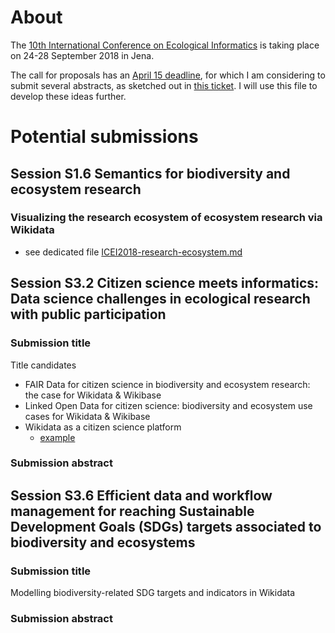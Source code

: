 # About

The [10th International Conference on Ecological Informatics](http://icei2018.uni-jena.de/) is taking place on 24-28 September 2018 in Jena.

The call for proposals has an [April 15 deadline](http://icei2018.uni-jena.de/calls/), for which I am considering to submit several abstracts, as sketched out in [this ticket](https://github.com/Daniel-Mietchen/events/issues/339). I will use this file to develop these ideas further.

# Potential submissions

## Session S1.6 Semantics for biodiversity and ecosystem research

### Visualizing the research ecosystem of ecosystem research via Wikidata

- see dedicated file [ICEI2018-research-ecosystem.md](ICEI2018-research-ecosystem.md)

## Session S3.2 Citizen science meets informatics: Data science challenges in ecological research with public participation

### Submission title

Title candidates
- FAIR Data for citizen science in biodiversity and ecosystem research: the case for Wikidata & Wikibase
- Linked Open Data for citizen science: biodiversity and ecosystem use cases for Wikidata & Wikibase
- Wikidata as a citizen science platform
  - [example](https://twitter.com/wolfgang8741/status/980932826441928704)

### Submission abstract


## Session S3.6 Efficient data and workflow management for reaching Sustainable Development Goals (SDGs) targets associated to biodiversity and ecosystems

### Submission title

Modelling biodiversity-related SDG targets and indicators in Wikidata

### Submission abstract
